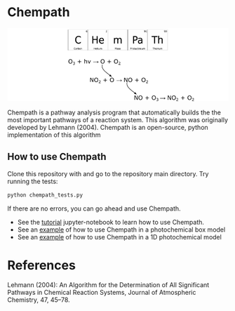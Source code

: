 # Chempath


<p align="center">
  <img src="figures/chemnpath.pdf">
</p>



Chempath is a pathway analysis program that automatically builds the the most important pathways of a reaction system. This algorithm was originally developed by Lehmann (2004). Chempath is an open-source, python implementation of this algorithm


## How to use Chempath

Clone this repository with and go to the repository main directory. Try running the tests:

```python
python chempath_tests.py
```

If there are no errors, you can go ahead and use Chempath.

- See the [tutorial](tutorial.ipynb) jupyter-notebook to learn how to use Chempath.
- See an [example](examples/box_model_pathways/box_model_pathways_example.ipynb) of how to use Chempath in a photochemical box model
- See an [example](examples/photochem_modern_earth/pathways_in_photochem.ipynb) of how to use Chempath in a 1D photochemical model

# References

Lehmann (2004): An Algorithm for the Determination of All Significant Pathways in Chemical Reaction Systems, Journal of Atmospheric Chemistry, 47, 45–78.